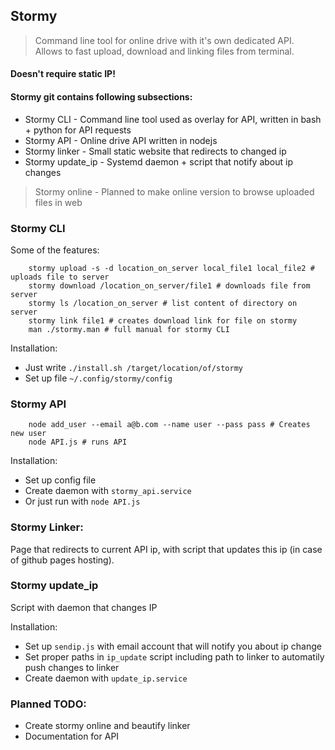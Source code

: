 ## Stormy
> Command line tool for online drive with it's own dedicated API. <br>
> Allows to fast upload, download and linking files from terminal.

#### Doesn't require static IP!

#### Stormy git contains following subsections:
* Stormy CLI - Command line tool used as overlay for API, written in bash + python for API requests
* Stormy API - Online drive API written in nodejs
* Stormy linker - Small static website that redirects to changed ip
* Stormy update_ip - Systemd daemon + script that notify about ip changes
> Stormy online - Planned to make online version to browse uploaded files in web

### Stormy CLI

Some of the features:
```
	stormy upload -s -d location_on_server local_file1 local_file2 # uploads file to server
	stormy download /location_on_server/file1 # downloads file from server
	stormy ls /location_on_server # list content of directory on server
	stormy link file1 # creates download link for file on stormy
	man ./stormy.man # full manual for stormy CLI
```
Installation:
* Just write ```./install.sh /target/location/of/stormy``` 
* Set up file ```~/.config/stormy/config``` 

### Stormy API

```
	node add_user --email a@b.com --name user --pass pass # Creates new user
	node API.js # runs API
```
Installation:
* Set up config file
* Create daemon with ```stormy_api.service```
* Or just run with ```node API.js```

### Stormy Linker:
Page that redirects to current API ip, with script that updates this ip (in case of github pages hosting).

### Stormy update_ip

Script with daemon that changes IP

Installation:
* Set up ```sendip.js``` with email account that will notify you about ip change
* Set proper paths in ```ip_update``` script including path to linker to automatily push changes to linker
* Create daemon with ```update_ip.service```

### Planned TODO:
* Create stormy online and beautify linker
* Documentation for API

